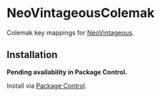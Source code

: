 # NeoVintageousColemak

Colemak key mappings for [NeoVintageous](https://github.com/NeoVintageous/NeoVintageous).

## Installation

**Pending availability in Package Control.**

Install via [Package Control](https://packagecontrol.io/packages/NeoVintageousColemak).
